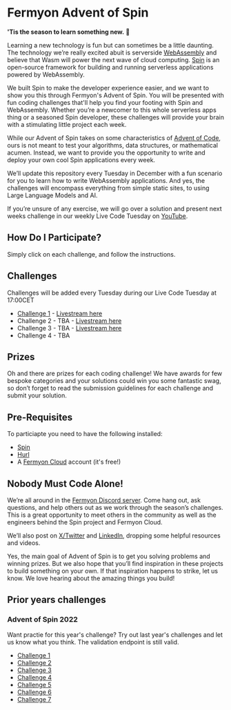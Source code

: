 # Fermyon Advent of Spin

**'Tis the season to learn something new.** 🎄

Learning a new technology is fun but can sometimes be a little daunting. The technology we’re really excited abuit is serverside [WebAssembly](https://webassembly.org/) and believe that Wasm will power the next wave of cloud computing. 
[Spin](https://github.com/fermyon/spin) is an open-source framework for building and running serverless applications powered by WebAssembly. 

We built Spin to make the developer experience easier, and we want to show you this through Fermyon's Advent of Spin. You will be presented with fun coding challenges that'll help you find your footing with Spin and WebAssembly. Whether you’re a newcomer to this whole serverless apps thing or a seasoned Spin developer, these challenges will provide your brain with a stimulating little project each week.

While our Advent of Spin takes on some characteristics of [Advent of Code](https://adventofcode.com/), ours is not meant to test your algorithms, data structures, or mathematical acumen. Instead, we want to provide you the opportunity to write and deploy your own cool Spin applications every week.

We’ll update this repository every Tuesday in December with a fun scenario for you to learn how to write WebAssembly applications. And yes, the challenges will encompass everything from simple static sites, to using Large Language Models and AI. 

If you’re unsure of any exercise, we will go over a solution and present next weeks challenge in our weekly Live Code Tuesday on [YouTube](https://www.youtube.com/@fermyontech/streams).

## How Do I Participate?

Simply click on each challenge, and follow the instructions. 

## Challenges

Challenges will be added every Tuesday during our Live Code Tuesday at 17:00CET 

- [Challenge 1](./2023/Challenge-1/README.md) - [Livestream here](https://www.youtube.com/watch?v=WqltnlpguOY)
- Challenge 2 - TBA - [Livestream here](https://www.youtube.com/watch?v=9XAjwWmMBFU)
- Challenge 3 - TBA - [Livestream here](https://www.youtube.com/watch?v=p9tl8K5TeiI)
- Challenge 4 - TBA

## Prizes

Oh and there are prizes for each coding challenge! We have awards for few bespoke categories and your solutions could win you some fantastic swag, so don’t forget to read the submission guidelines for each challenge and submit your solution.

## Pre-Requisites

To particiapte you need to have the following installed:

- [Spin](https://developer.fermyon.com/spin/v2/quickstart)
- [Hurl](https://hurl.dev/docs/installation.html)
- A [Fermyon Cloud](https://cloud.fermyon.com) account (it's free!)

## Nobody Must Code Alone!

We’re all around in the [Fermyon Discord server](https://www.fermyon.com/discord). Come hang out, ask questions, and help others out as we work through the season’s challenges. This is a great opportunity to meet others in the community as well as the engineers behind the Spin project and Fermyon Cloud.

We’ll also post on [X/Twitter](https://twitter.com/fermyontech) and [LinkedIn](https://www.linkedin.com/company/fermyon), dropping some helpful resources and videos.

Yes, the main goal of Advent of Spin is to get you solving problems and winning prizes. But we also hope that you’ll find inspiration in these projects to build something on your own. If that inspiration happens to strike, let us know. We love hearing about the amazing things you build!

## Prior years challenges

### Advent of Spin 2022

Want practie for this year's challenge? Try out last year's challenges and let us know what you think. The validation endpoint is still valid.

- [Challenge 1](./2022/CHALLENGE-1/README.md)
- [Challenge 2](./2022/CHALLENGE-2/README.md)
- [Challenge 3](./2022/CHALLENGE-3/README.md)
- [Challenge 4](./2022/CHALLENGE-4/README.md)
- [Challenge 5](./2022/CHALLENGE-5/README.md)
- [Challenge 6](./2022/CHALLENGE-6/README.md)
- [Challenge 7](./2022/CHALLENGE-7/README.md)

